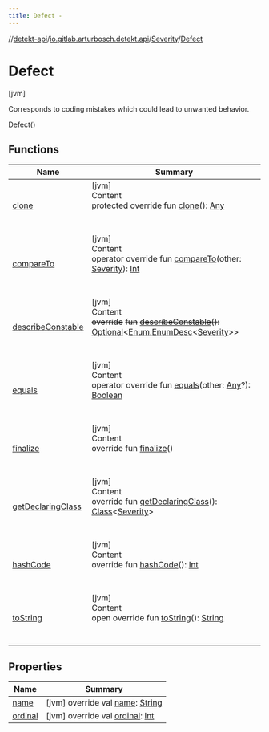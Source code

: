 ```yaml
---
title: Defect -
---
```

//[detekt-api](../../../index.md)/[io.gitlab.arturbosch.detekt.api](../../index.md)/[Severity](../index.md)/[Defect](index.md)



# Defect  
 [jvm] 

Corresponds to coding mistakes which could lead to unwanted behavior.

[Defect](index.md)()  
  
   


## Functions  
  
|  Name|  Summary| 
|---|---|
| [clone](../-performance/index.md#kotlin/Enum/clone/#/PointingToDeclaration/)| [jvm]  <br>Content  <br>protected override fun [clone](../-performance/index.md#kotlin/Enum/clone/#/PointingToDeclaration/)(): [Any](https://kotlinlang.org/api/latest/jvm/stdlib/kotlin/-any/index.html)  <br><br><br>
| [compareTo](../-performance/index.md#kotlin/Enum/compareTo/#io.gitlab.arturbosch.detekt.api.Severity/PointingToDeclaration/)| [jvm]  <br>Content  <br>operator override fun [compareTo](../-performance/index.md#kotlin/Enum/compareTo/#io.gitlab.arturbosch.detekt.api.Severity/PointingToDeclaration/)(other: [Severity](../index.md)): [Int](https://kotlinlang.org/api/latest/jvm/stdlib/kotlin/-int/index.html)  <br><br><br>
| [describeConstable](../-performance/index.md#kotlin/Enum/describeConstable/#/PointingToDeclaration/)| [jvm]  <br>Content  <br>~~override~~ ~~fun~~ [~~describeConstable~~](../-performance/index.md#kotlin/Enum/describeConstable/#/PointingToDeclaration/)~~(~~~~)~~~~:~~ [Optional](https://docs.oracle.com/javase/8/docs/api/java/util/Optional.html)<[Enum.EnumDesc](https://docs.oracle.com/javase/8/docs/api/java/lang/Enum.EnumDesc.html)<[Severity](../index.md)>>  <br><br><br>
| [equals](../-performance/index.md#kotlin/Enum/equals/#kotlin.Any?/PointingToDeclaration/)| [jvm]  <br>Content  <br>operator override fun [equals](../-performance/index.md#kotlin/Enum/equals/#kotlin.Any?/PointingToDeclaration/)(other: [Any](https://kotlinlang.org/api/latest/jvm/stdlib/kotlin/-any/index.html)?): [Boolean](https://kotlinlang.org/api/latest/jvm/stdlib/kotlin/-boolean/index.html)  <br><br><br>
| [finalize](../-performance/index.md#kotlin/Enum/finalize/#/PointingToDeclaration/)| [jvm]  <br>Content  <br>override fun [finalize](../-performance/index.md#kotlin/Enum/finalize/#/PointingToDeclaration/)()  <br><br><br>
| [getDeclaringClass](../-performance/index.md#kotlin/Enum/getDeclaringClass/#/PointingToDeclaration/)| [jvm]  <br>Content  <br>override fun [getDeclaringClass](../-performance/index.md#kotlin/Enum/getDeclaringClass/#/PointingToDeclaration/)(): [Class](https://docs.oracle.com/javase/8/docs/api/java/lang/Class.html)<[Severity](../index.md)>  <br><br><br>
| [hashCode](../-performance/index.md#kotlin/Enum/hashCode/#/PointingToDeclaration/)| [jvm]  <br>Content  <br>override fun [hashCode](../-performance/index.md#kotlin/Enum/hashCode/#/PointingToDeclaration/)(): [Int](https://kotlinlang.org/api/latest/jvm/stdlib/kotlin/-int/index.html)  <br><br><br>
| [toString](../-performance/index.md#kotlin/Enum/toString/#/PointingToDeclaration/)| [jvm]  <br>Content  <br>open override fun [toString](../-performance/index.md#kotlin/Enum/toString/#/PointingToDeclaration/)(): [String](https://kotlinlang.org/api/latest/jvm/stdlib/kotlin/-string/index.html)  <br><br><br>


## Properties  
  
|  Name|  Summary| 
|---|---|
| [name](index.md#io.gitlab.arturbosch.detekt.api/Severity.Defect/name/#/PointingToDeclaration/)|  [jvm] override val [name](index.md#io.gitlab.arturbosch.detekt.api/Severity.Defect/name/#/PointingToDeclaration/): [String](https://kotlinlang.org/api/latest/jvm/stdlib/kotlin/-string/index.html)   <br>
| [ordinal](index.md#io.gitlab.arturbosch.detekt.api/Severity.Defect/ordinal/#/PointingToDeclaration/)|  [jvm] override val [ordinal](index.md#io.gitlab.arturbosch.detekt.api/Severity.Defect/ordinal/#/PointingToDeclaration/): [Int](https://kotlinlang.org/api/latest/jvm/stdlib/kotlin/-int/index.html)   <br>

